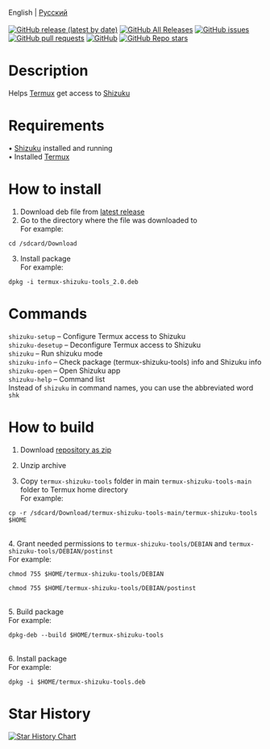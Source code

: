 English | [Русский](/README-ru.md)</br></br>
[![GitHub release (latest by date)](https://img.shields.io/github/v/release/AlexeiCrystal/termux-shizuku-tools)](https://github.com/AlexeiCrystal/termux-shizuku-tools/releases/latest)
[![GitHub All Releases](https://img.shields.io/github/downloads/AlexeiCrystal/termux-shizuku-tools/total)](https://github.com/AlexeiCrystal/termux-shizuku-tools/releases)
[![GitHub issues](https://img.shields.io/github/issues/AlexeiCrystal/termux-shizuku-tools)](https://github.com/AlexeiCrystal/termux-shizuku-tools/issues)
[![GitHub pull requests](https://img.shields.io/github/issues-pr/AlexeiCrystal/termux-shizuku-tools)](https://github.com/AlexeiCrystal/termux-shizuku-tools/pulls)
[![GitHub](https://img.shields.io/github/license/AlexeiCrystal/termux-shizuku-tools)](https://github.com/AlexeiCrystal/termux-shizuku-tools/blob/main/LICENCE.md)
[![GitHub Repo stars](https://img.shields.io/github/stars/AlexeiCrystal/termux-shizuku-tools?style=social)](https://github.com/AlexeiCrystal/termux-shizuku-tools/stargazers)
# Description
Helps [Termux](https://github.com/termux/termux-app) get access to [Shizuku](https://github.com/RikkaApps/Shizuku)

# Requirements
• [Shizuku](https://github.com/RikkaApps/Shizuku) installed and running
</br>• Installed [Termux](https://github.com/termux/termux-app)

# How to install
1. Download deb file from [latest release](https://github.com/AlexeiCrystal/termux-shizuku-tools/releases/latest)
2. Go to the directory where the file was downloaded to</br>
For example:</br>
```
cd /sdcard/Download
```
3. Install package</br>
For example:</br>
```
dpkg -i termux-shizuku-tools_2.0.deb
```

# Commands
`shizuku-setup` – Configure Termux access to Shizuku</br>
`shizuku-desetup` – Deconfigure Termux access to Shizuku</br>
`shizuku` – Run shizuku mode</br>
`shizuku-info` – Check package (termux-shizuku-tools) info and Shizuku info</br>
`shizuku-open` – Open Shizuku app</br>
`shizuku-help` – Command list</br>
Instead of `shizuku` in command names, you can use the abbreviated word `shk`

# How to build
1. Download [repository as zip](https://github.com/AlexeiCrystal/termux-shizuku-tools/archive/refs/heads/main.zip)</br>

2. Unzip archive</br>

3. Copy `termux-shizuku-tools` folder in main `termux-shizuku-tools-main` folder to Termux home directory
</br>For example:</br>
```
cp -r /sdcard/Download/termux-shizuku-tools-main/termux-shizuku-tools $HOME
```

</br>4. Grant needed permissions to `termux-shizuku-tools/DEBIAN` and `termux-shizuku-tools/DEBIAN/postinst`
</br>For example:
```
chmod 755 $HOME/termux-shizuku-tools/DEBIAN
```
```
chmod 755 $HOME/termux-shizuku-tools/DEBIAN/postinst
```

</br>5. Build package
</br>For example:
```
dpkg-deb --build $HOME/termux-shizuku-tools
```

</br>6. Install package
</br>For example:
```
dpkg -i $HOME/termux-shizuku-tools.deb
```
# Star History
[![Star History Chart](https://api.star-history.com/svg?repos=AlexeiCrystal/termux-shizuku-tools&type=Date)](https://www.star-history.com/#AlexeiCrystal/termux-shizuku-tools&Date)
